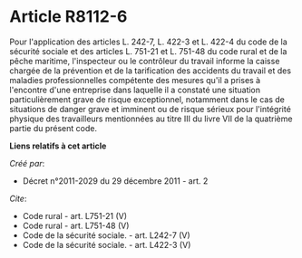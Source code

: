 # Article R8112-6

Pour l'application des articles L. 242-7, L. 422-3 et L. 422-4 du code de la sécurité sociale et des articles L. 751-21 et L.
751-48 du code rural et de la pêche maritime, l'inspecteur ou le contrôleur du travail informe la caisse chargée de la
prévention et de la tarification des accidents du travail et des maladies professionnelles compétente des mesures qu'il a
prises à l'encontre d'une entreprise dans laquelle il a constaté une situation particulièrement grave de risque exceptionnel,
notamment dans le cas de situations de danger grave et imminent ou de risque sérieux pour l'intégrité physique des
travailleurs mentionnées au titre III du livre VII de la quatrième partie du présent code.

**Liens relatifs à cet article**

_Créé par_:

  - Décret n°2011-2029 du 29 décembre 2011 - art. 2

_Cite_:

  - Code rural - art. L751-21 (V)
  - Code rural - art. L751-48 (V)
  - Code de la sécurité sociale. - art. L242-7 (V)
  - Code de la sécurité sociale. - art. L422-3 (V)
